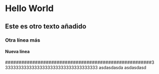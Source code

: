 # Hello World
## Este es otro texto añadido
### Otra línea más
#### Nueva línea
######################################################3
33333333333333333333333333333333333
asdasdasda
asdasdasd

